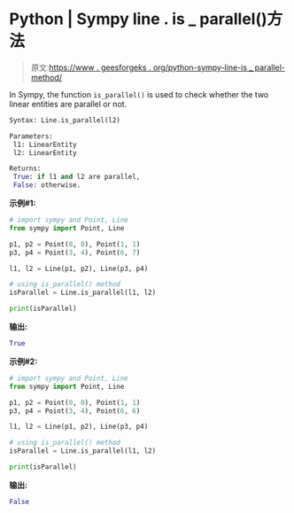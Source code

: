 # Python | Sympy line . is _ parallel()方法

> 原文:[https://www . geesforgeks . org/python-sympy-line-is _ parallel-method/](https://www.geeksforgeeks.org/python-sympy-line-is_parallel-method/)

In Sympy, the function `is_parallel()` is used to check whether the two linear entities are parallel or not.

```py
Syntax: Line.is_parallel(l2)

Parameters:
 l1: LinearEntity
 l2: LinearEntity

Returns:
 True: if l1 and l2 are parallel,
 False: otherwise.
```

**示例#1:**

```py
# import sympy and Point, Line
from sympy import Point, Line

p1, p2 = Point(0, 0), Point(1, 1)
p3, p4 = Point(3, 4), Point(6, 7)

l1, l2 = Line(p1, p2), Line(p3, p4)

# using is_parallel() method
isParallel = Line.is_parallel(l1, l2)

print(isParallel)
```

**输出:**

```py
True
```

**示例#2:**

```py
# import sympy and Point, Line
from sympy import Point, Line

p1, p2 = Point(0, 0), Point(1, 1)
p3, p4 = Point(3, 4), Point(6, 6)

l1, l2 = Line(p1, p2), Line(p3, p4)

# using is_parallel() method
isParallel = Line.is_parallel(l1, l2)

print(isParallel)
```

**输出:**

```py
False
```